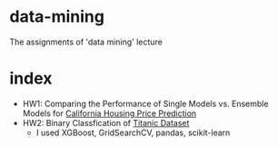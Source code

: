 # data-mining
The assignments of 'data mining' lecture
# index
- HW1: Comparing the Performance of Single Models vs. Ensemble Models for [California Housing Price Prediction](https://www.kaggle.com/datasets/camnugent/california-housing-prices)
- HW2: Binary Classfication of [Titanic Dataset](https://www.kaggle.com/c/titanic/data)
  - I used XGBoost, GridSearchCV, pandas, scikit-learn
